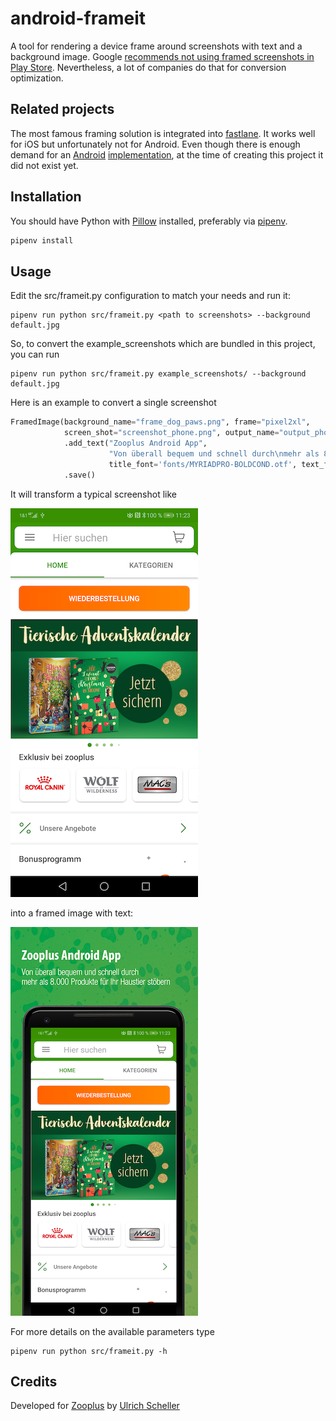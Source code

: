 # android-frameit
A tool for rendering a device frame around screenshots with text and a background image. 
Google [recommends not using framed screenshots in Play Store](https://developer.android.com/distribute/marketing-tools/device-art-generator). 
Nevertheless, a lot of companies do that for conversion optimization.

## Related projects
The most famous framing solution is integrated into [fastlane](https://docs.fastlane.tools/actions/frameit/).
It works well for iOS but unfortunately not for Android. Even though there is enough demand for an
[Android](https://github.com/fastlane/fastlane/issues/14968) [implementation](https://github.com/fastlane/fastlane/issues/14796),
at the time of creating this project it did not exist yet.

## Installation
You should have Python with [Pillow](https://pillow.readthedocs.io/en/stable/) installed, 
preferably via [pipenv](https://github.com/pypa/pipenv).

```python
pipenv install
```


## Usage
Edit the src/frameit.py configuration to match your needs and run it:

```shell script
pipenv run python src/frameit.py <path to screenshots> --background default.jpg
```
So, to convert the example_screenshots which are bundled in this project, you can run

```
pipenv run python src/frameit.py example_screenshots/ --background default.jpg
```


Here is an example to convert a single screenshot

```python
FramedImage(background_name="frame_dog_paws.png", frame="pixel2xl",
            screen_shot="screenshot_phone.png", output_name="output_phone") \
            .add_text("Zooplus Android App",
                      "Von überall bequem und schnell durch\nmehr als 8.000 Produkte für Ihr Haustier stöbern",
                      title_font='fonts/MYRIADPRO-BOLDCOND.otf', text_font='fonts/HelveticaNeueLTPro-LtCn.otf') \
            .save()
```

It will transform a typical screenshot like

![Screenshot](example_screenshot.png)

into a framed image with text:

![Framed](example_framed.png)

For more details on the available parameters type

```shell script
pipenv run python src/frameit.py -h
```

## Credits
Developed for [Zooplus](https://www.zooplus.de/) by [Ulrich Scheller](https://www.ulrich-scheller.de/)

